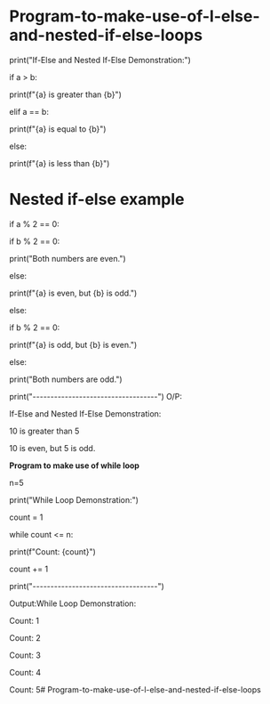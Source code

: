 # Program-to-make-use-of-l-else-and-nested-if-else-loops
print("If-Else and Nested If-Else Demonstration:")

if a > b:

print(f"{a} is greater than {b}")

elif a == b:

print(f"{a} is equal to {b}")

else:

print(f"{a} is less than {b}")

# Nested if-else example

if a % 2 == 0:

if b % 2 == 0:

print("Both numbers are even.")

else:

print(f"{a} is even, but {b} is odd.")

else:

if b % 2 == 0:

print(f"{a} is odd, but {b} is even.")

else:

print("Both numbers are odd.")

print("-----------------------------------")
O/P:

If-Else and Nested If-Else Demonstration:

10 is greater than 5

10 is even, but 5 is odd.

********Program to make use of while loop********

n=5

print("While Loop Demonstration:")

count = 1

while count <= n:

print(f"Count: {count}")

count += 1

print("-----------------------------------")

Output:While Loop Demonstration:

Count: 1

Count: 2

Count: 3

Count: 4

Count: 5# Program-to-make-use-of-l-else-and-nested-if-else-loops
